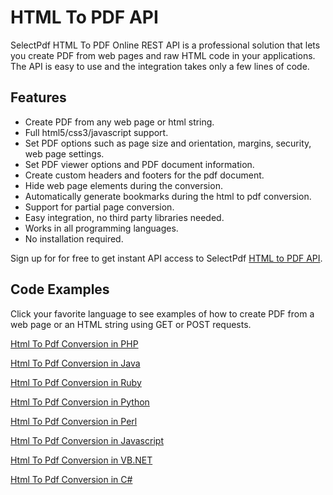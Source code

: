 # HTML To PDF API

SelectPdf HTML To PDF Online REST API is a professional solution that lets you create PDF from web pages and raw HTML code in your applications. The API is easy to use and the integration takes only a few lines of code.

## Features

* Create PDF from any web page or html string.
* Full html5/css3/javascript support.
* Set PDF options such as page size and orientation, margins, security, web page settings.
* Set PDF viewer options and PDF document information.
* Create custom headers and footers for the pdf document.
* Hide web page elements during the conversion.
* Automatically generate bookmarks during the html to pdf conversion.
* Support for partial page conversion.
* Easy integration, no third party libraries needed.
* Works in all programming languages.
* No installation required.

Sign up for for free to get instant API access to SelectPdf [HTML to PDF API](https://selectpdf.com/html-to-pdf-api/).

## Code Examples

Click your favorite language to see examples of how to create PDF from a web page or an HTML string using GET or POST requests.

[Html To Pdf Conversion in PHP](https://selectpdf.com/web-html-to-pdf-rest-api-for-php-samples/)

[Html To Pdf Conversion in Java](https://selectpdf.com/web-html-to-pdf-rest-api-for-java-samples/)

[Html To Pdf Conversion in Ruby](https://selectpdf.com/web-html-to-pdf-rest-api-for-ruby-samples/)

[Html To Pdf Conversion in Python](https://selectpdf.com/web-html-to-pdf-rest-api-for-python-samples/)

[Html To Pdf Conversion in Perl](https://selectpdf.com/web-html-to-pdf-rest-api-for-perl-samples/)

[Html To Pdf Conversion in Javascript](https://selectpdf.com/web-html-to-pdf-rest-api-and-javascript-sample/)

[Html To Pdf Conversion in VB.NET](https://selectpdf.com/webhtml-to-pdf-rest-api-for-vb-net-samples/)

[Html To Pdf Conversion in C#](https://selectpdf.com/webhtml-to-pdf-rest-api-for-c-csharp-samples/)
